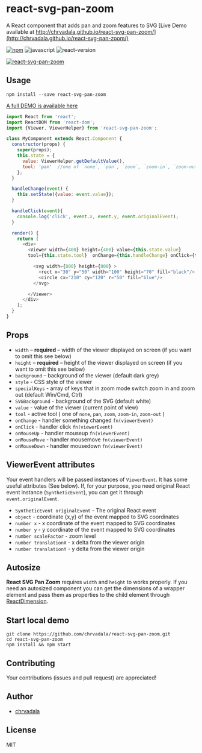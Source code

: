 # react-svg-pan-zoom
A React component that adds pan and zoom features to SVG
[Live Demo available at http://chrvadala.github.io/react-svg-pan-zoom/](http://chrvadala.github.io/react-svg-pan-zoom/)

[![npm](https://img.shields.io/npm/v/react-svg-pan-zoom.svg?maxAge=2592000?style=plastic)](https://www.npmjs.com/package/react-svg-pan-zoom)
![javascript](https://img.shields.io/badge/javascript-ES6-fbde34.svg)
![react-version](https://img.shields.io/badge/react%20version-15.0.0%20or%20later-61dafb.svg)

[![react-svg-pan-zoom](https://raw.githubusercontent.com/chrvadala/react-svg-pan-zoom/master/react-svg-pan-zoom.gif)](http://chrvadala.github.io/react-svg-pan-zoom/)



## Usage
```
npm install --save react-svg-pan-zoom
```

[A full DEMO is available here](https://github.com/chrvadala/react-svg-pan-zoom/blob/master/demo/demo.js)
```js
import React from 'react';
import ReactDOM from 'react-dom';
import {Viewer, ViewerHelper} from 'react-svg-pan-zoom';

class MyComponent extends React.Component {
  constructor(props) {
    super(props);
    this.state = {
      value: ViewerHelper.getDefaultValue(),
      tool: 'pan'  //one of `none`, `pan`, `zoom`, `zoom-in`, `zoom-out`
    };
  }

  handleChange(event) {
    this.setState({value: event.value});
  }

  handleClick(event){
    console.log('click', event.x, event.y, event.originalEvent);
  }

  render() {
    return (
      <div>
        <Viewer width={400} height={400} value={this.state.value}
        tool={this.state.tool}  onChange={this.handleChange} onClick={this.handleClick}>

          <svg width={800} height={800} >
            <rect x="30" y="50" width="100" height="70" fill="black"/>
            <circle cx="210" cy="120" r="50" fill="blue"/>
          </svg>

        </Viewer>
      </div>
    );
  }
}
```

## Props
  - `width` – **required** – width of the viewer displayed on screen (if you want to omit this see below)
  - `height` – **required** – height of the viewer displayed on screen (if you want to omit this see below)
  - `background` – background of the viewer (default dark grey)
  - `style` - CSS style of the viewer
  - `specialKeys` - array of keys that in zoom mode switch zoom in and zoom out (default Win/Cmd, Ctrl)
  - `SVGBackground` - background of the SVG (default white)
  - `value` - value of the viewer (current point of view)
  - `tool` - active tool ( one of `none`, `pan`, `zoom`, `zoom-in`, `zoom-out` )
  - `onChange` - handler something changed `fn(viewerEvent)`
  - `onClick` - handler click `fn(viewerEvent)`
  - `onMouseUp` - handler mouseup `fn(viewerEvent)`
  - `onMouseMove` - handler mousemove `fn(viewerEvent)`
  - `onMouseDown` - handler mousedown `fn(viewerEvent)`

## ViewerEvent attributes
Your event handlers will be passed instances of `ViewerEvent`. It has some useful attributes (See below). If, for your purpose, you need original React event instance (`SyntheticEvent`), you can get it through `event.originalEvent`.

  - `SyntheticEvent originalEvent` - The original React event
  - `object` - coordinate {x,y} of the event mapped to SVG coordinates
  - `number x` - x coordinate of the event mapped to SVG coordinates
  - `number y` - y coordinate of the event mapped to SVG coordinates
  - `number scaleFactor` - zoom level
  - `number translationX` - x delta from the viewer origin
  - `number translationY` - y delta from the viewer origin

## Autosize
**React SVG Pan Zoom** requires `width` and `height` to works properly. If you need an autosized component you can get the dimensions of a wrapper element and pass them as properties to the child element through [ReactDimension](https://github.com/digidem/react-dimensions).

## Start local demo
```
git clone https://github.com/chrvadala/react-svg-pan-zoom.git
cd react-svg-pan-zoom
npm install && npm start
```

## Contributing
Your contributions (issues and pull request) are appreciated!

## Author
- [chrvadala](https://github.com/chrvadala)

## License
MIT
